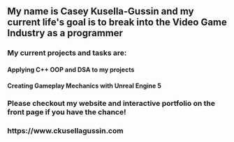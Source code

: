 <p>
	<h2 align="left">My name is Casey Kusella-Gussin and my current life's goal is to break into the Video Game Industry as a programmer</h2>
	<h3>My current projects and tasks are: </h3>
	<h4>Applying C++ OOP and DSA to my projects</h4>
	<h4>Creating Gameplay Mechanics with Unreal Engine 5</h4>
	<h3>Please checkout my website and interactive portfolio on the front page if you have the chance!</h3>
	<h3>https://www.ckusellagussin.com</h3>
</p>

<!---
ckusellagussin/ckusellagussin is a ✨ special ✨ repository because its `README.md` (this file) appears on your GitHub profile.
You can click the Preview link to take a look at your changes.
--->
